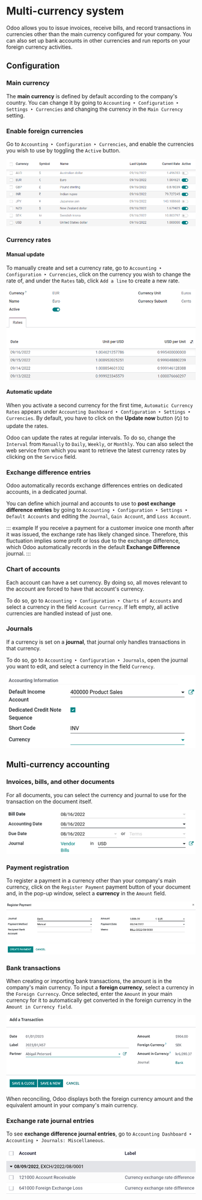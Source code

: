 # Multi-currency system

Odoo allows you to issue invoices, receive bills, and record
transactions in currencies other than the main currency configured for
your company. You can also set up bank accounts in other currencies and
run reports on your foreign currency activities.


## Configuration 

### Main currency 

The **main currency** is defined by default according to the company\'s
country. You can change it by going to
`Accounting ‣ Configuration ‣ Settings ‣ Currencies` and changing the currency in the
`Main Currency` setting.

### Enable foreign currencies 

Go to `Accounting ‣ Configuration ‣ Currencies`, and enable the currencies you wish to use by
toggling the `Active` button.

![Enable the currencies you wish to use.](multi_currency/enable-foreign-currencies.png)

### Currency rates 

#### Manual update

To manually create and set a currency rate, go to
`Accounting ‣ Configuration ‣
Currencies`, click on the
currency you wish to change the rate of, and under the
`Rates` tab, click
`Add a line` to create a new rate.

![Create or modify the currency rate.](multi_currency/manual-rate-update.png)

#### Automatic update

When you activate a second currency for the first time,
`Automatic Currency Rates` appears
under
`Accounting Dashboard ‣ Configuration ‣ Settings ‣ Currencies`. By default, you have to click on the **Update
now** button (`🗘`) to update the
rates.

Odoo can update the rates at regular intervals. To do so, change the
`Interval` from
`Manually` to
`Daily`, `Weekly`, or `Monthly`. You
can also select the web service from which you want to retrieve the
latest currency rates by clicking on the `Service` field.

### Exchange difference entries 

Odoo automatically records exchange differences entries on dedicated
accounts, in a dedicated journal.

You can define which journal and accounts to use to **post exchange
difference entries** by going to
`Accounting ‣ Configuration ‣ Settings ‣ Default Accounts` and editing the `Journal`, `Gain Account`, and
`Loss Account`.

::: example
If you receive a payment for a customer invoice one month after it was
issued, the exchange rate has likely changed since. Therefore, this
fluctuation implies some profit or loss due to the exchange difference,
which Odoo automatically records in the default **Exchange Difference**
journal.
:::

### Chart of accounts 

Each account can have a set currency. By doing so, all moves relevant to
the account are forced to have that account\'s currency.

To do so, go to
`Accounting ‣ Configuration ‣ Charts of Accounts` and select a currency in the field
`Account Currency`. If left empty,
all active currencies are handled instead of just one.

### Journals 

If a currency is set on a **journal**, that journal only handles
transactions in that currency.

To do so, go to
`Accounting ‣ Configuration ‣ Journals`, open the journal you want to edit, and select a
currency in the field `Currency`.

![Select the currency for the journal to handle.](multi_currency/journal-currency.png)

## Multi-currency accounting 

### Invoices, bills, and other documents 

For all documents, you can select the currency and journal to use for
the transaction on the document itself.

![Select the currency and journal to use.](multi_currency/currency-field.png)

### Payment registration 

To register a payment in a currency other than your company\'s main
currency, click on the `Register Payment` payment button of your document and, in the pop-up
window, select a **currency** in the `Amount` field.

![Select the currency and journal to use before registering the payment.](multi_currency/register-payment.png)

### Bank transactions 

When creating or importing bank transactions, the amount is in the
company\'s main currency. To input a **foreign currency**, select a
currency in the `Foreign Currency`.
Once selected, enter the `Amount` in
your main currency for it to automatically get converted in the foreign
currency in the `Amount in Currency field`.

![The extra fields related to foreign currencies.](multi_currency/foreign-fields.png)

When reconciling, Odoo displays both the foreign currency amount and the
equivalent amount in your company\'s main currency.

### Exchange rate journal entries 

To see **exchange difference journal entries**, go to
`Accounting Dashboard ‣
Accounting ‣ Journals: Miscellaneous`.

![Exchange rate journal entry.](multi_currency/exchange-journal-currency.png)
